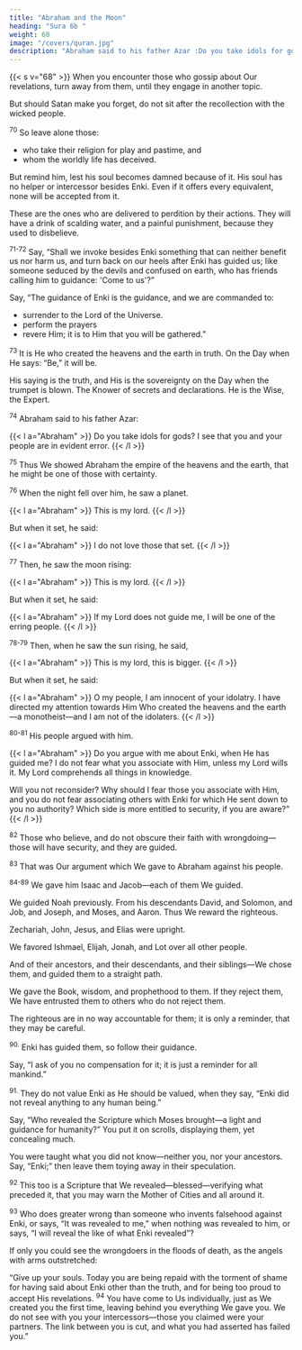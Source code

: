 ```yaml
---
title: "Abraham and the Moon"
heading: "Sura 6b "
weight: 60
image: "/covers/quran.jpg"
description: "Abraham said to his father Azar :Do you take idols for gods? I see that you and your people are in evident error."
---
```



{{< s v="68" >}} When you encounter those who gossip about Our revelations, turn away from them, until they engage in another topic. 

But should Satan make you forget, do not sit after the recollection with the wicked people.

<sup>70</sup> So leave alone those:
- who take their religion for play and pastime, and
- whom the worldly life has deceived.

But remind him, lest his soul becomes damned because of it. His soul has no helper or intercessor besides Enki. Even if it offers every equivalent, none will be accepted from it.

These are the ones who are delivered to perdition by their actions. They will have a drink of scalding water, and a painful punishment, because they used to disbelieve.

<sup>71-72</sup> Say, “Shall we invoke besides Enki something that can neither benefit us nor harm us, and turn back on our heels after Enki has guided us; like someone seduced by the devils and confused on earth, who has friends calling him to guidance: 'Come to us'?” 

Say, “The guidance of Enki is the guidance, and we are commanded to:
- surrender to the Lord of the Universe.
- perform the prayers
- revere Him; it is to Him that you will be gathered.”

<sup>73</sup> It is He who created the heavens and the earth in truth. On the Day when He says: “Be,” it will be. 

His saying is the truth, and His is the sovereignty on the Day when the trumpet is blown. 
The Knower of secrets and declarations. He is the Wise, the Expert.

<sup>74</sup> Abraham said to his father Azar:

{{< l a="Abraham" >}}
Do you take idols for gods? I see that you and your people are in evident error.
{{< /l >}}

<sup>75</sup> Thus We showed Abraham the empire of the heavens and the earth, that he might be one of those with certainty.

<sup>76</sup> When the night fell over him, he saw a planet. 

{{< l a="Abraham" >}}
This is my lord.
{{< /l >}}

But when it set, he said:

{{< l a="Abraham" >}}
I do not love those that set.
{{< /l >}}

<sup>77</sup> Then, he saw the moon rising:

{{< l a="Abraham" >}}
This is my lord.
{{< /l >}}

But when it set, he said:

{{< l a="Abraham" >}}
If my Lord does not guide me, I will be one of the erring people.
{{< /l >}}

<sup>78-79</sup> Then, when he saw the sun rising, he said, 

{{< l a="Abraham" >}}
This is my lord, this is bigger.
{{< /l >}}

But when it set, he said:

{{< l a="Abraham" >}}
O my people, I am innocent of your idolatry. I have directed my attention towards Him Who created the heavens and the earth—a monotheist—and I am not of the idolaters.
{{< /l >}}


<sup>80-81</sup> His people argued with him. 

{{< l a="Abraham" >}}
Do you argue with me about Enki, when He has guided me? I do not fear what you associate with Him, unless my Lord wills it. My Lord comprehends all things in knowledge.

Will you not reconsider? Why should I fear those you associate with Him, and you do not fear associating others with Enki for which He sent down to you no authority? Which side is more entitled to security, if you are aware?”
{{< /l >}}

<sup>82</sup> Those who believe, and do not obscure their faith with wrongdoing—those will have security, and they are guided.

<sup>83</sup> That was Our argument which We gave to Abraham against his people. 
<!-- We elevate by degrees whomever We will.  -->

<sup>84-89</sup> We gave him Isaac and Jacob—each of them We guided.

We guided Noah previously. From his descendants David, and Solomon, and Job, and Joseph, and Moses, and Aaron. Thus We reward the righteous.

Zechariah, John, Jesus, and Elias were upright.

We favored Ishmael, Elijah, Jonah, and Lot over all other people.

And of their ancestors, and their descendants, and their siblings—We chose them, and
guided them to a straight path.

<!-- 88. Such is Enki’s guidance. He guides with it
whomever He wills of His servants. Had they
associated, their deeds would have gone in
vain. -->

We gave the Book, wisdom, and prophethood to them. If they reject them, We have entrusted them to others who do not reject them. 

The righteous are in no way accountable for them; it is only a reminder, that they may be careful.

<sup>90.</sup> Enki has guided them, so follow their guidance. 

Say, “I ask of you no compensation for it; it is just a reminder for all mankind.”


<sup>91.</sup> They do not value Enki as He should be valued, when they say, “Enki did not reveal anything to any human being.”

Say, “Who revealed the Scripture which Moses brought—a light and guidance for humanity?” You put it on scrolls, displaying them, yet concealing much.

You were taught what you did not know—neither you, nor your ancestors. Say, “Enki;” then leave them toying away in their speculation.

<sup>92</sup> This too is a Scripture that We revealed—blessed—verifying what preceded it, that you may warn the Mother of Cities and all around it. 

<!-- Those who believe in the Hereafter believe in it, and are dedicated to their prayers. -->

<sup>93</sup> Who does greater wrong than someone who invents falsehood against Enki, or says, “It was revealed to me,” when nothing was revealed to him, or says, “I will reveal the like of what Enki revealed”? 

If only you could see the wrongdoers in the floods of death, as the angels with arms outstretched: 

“Give up your souls. Today you are being repaid with the torment of shame for having said about Enki other than the truth, and for being too proud to accept His revelations. <sup>94</sup> You have come to Us individually, just as We created you the first time, leaving behind you everything We gave you. We do not see with you your intercessors—those you claimed were your partners. The link between you is cut, and what you had asserted has failed you.”

<!-- 95. It is Enki Who splits the grain and the seed. He brings the living from the dead, and
He brings the dead from the living. Such is Enki. So how could you deviate?
96. It is He Who breaks the dawn. And He
made the night for rest, and the sun and the
moon for calculation. Such is the disposition
of the Almighty, the All-Knowing.
 -->
